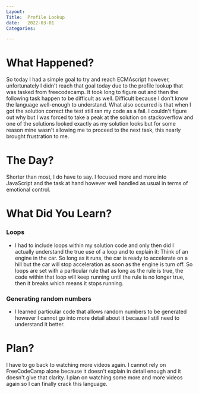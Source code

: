 ```yaml
---
Layout:
Title:  Profile Lookup
date:   2022-03-01
Categories:

---
```


# What Happened?
So today I had a simple goal to try and reach ECMAscript however, unfortunately I didn't reach that goal today due to the profile lookup that was tasked from freecodecamp. It took long to figure out and then the following task happen to be difficult as well. Difficult because I don't know the language well-enough to understand. What also occurred is that when I got the solution correct the test still ran my code as a fail. I couldn't figure out why but I was forced to take a peak at the solution on stackoverflow and one of the solutions looked exactly as my solution looks but for some reason mine wasn't allowing me to proceed to the next task, this nearly brought frustration to me.

# The Day?
Shorter than most, I do have to say.
I focused more and more into JavaScript and the task at hand however well handled as usual in terms of emotional control.

# What Did You Learn?
### Loops
- I had to include loops within my solution code and only then did I actually understand the true use of a loop and to explain it: Think of an engine in the car. So long as it runs, the car is ready to accelerate on a hill but the car will stop acceleration as soon as the engine is turn off. So loops are set with a particular rule that as long as the rule is true, the code within that loop will keep running until the rule is no longer true, then it breaks which means it stops running.
### Generating random numbers
- I learned particular code that allows random numbers to be generated however I cannot go into more detail about it because I still need to understand it better.

# Plan?
I have to go back to watching more videos again. I cannot rely on FreeCodeCamp alone because it doesn't explain in detail enough and it doesn't give that clarity. I plan on watching some more and more videos again so I can finally crack this language.
